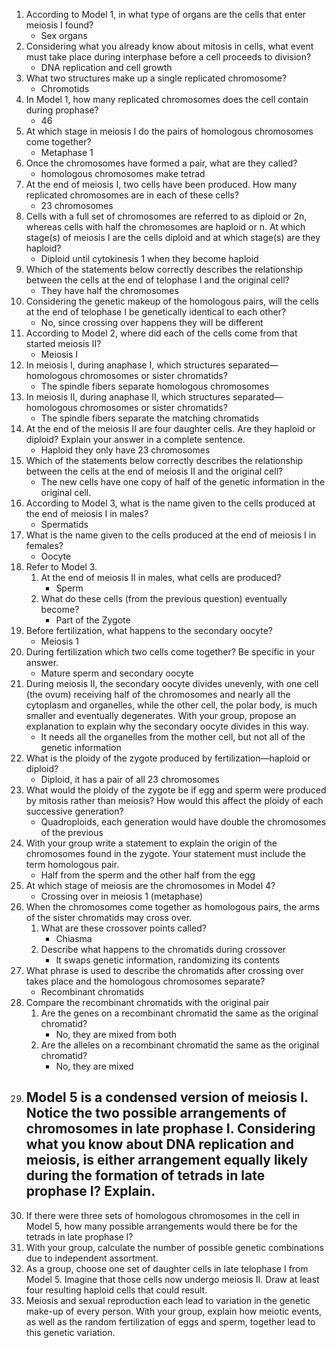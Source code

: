 1. According to Model 1, in what type of organs are the cells that enter meiosis I found?
	- Sex organs
2. Considering what you already know about mitosis in cells, what event must take place during interphase before a cell proceeds to division?
	- DNA replication and cell growth
3. What two structures make up a single replicated chromosome?
	- Chromotids
4. In Model 1, how many replicated chromosomes does the cell contain during prophase?
	- 46
5. At which stage in meiosis I do the pairs of homologous chromosomes come together?
	- Metaphase 1
6. Once the chromosomes have formed a pair, what are they called?
	- homologous chromosomes make tetrad
7. At the end of meiosis I, two cells have been produced. How many replicated chromosomes are in each of these cells?
	- 23 chromosomes
8. Cells with a full set of chromosomes are referred to as diploid or 2n, whereas cells with half the chromosomes are haploid or n. At which stage(s) of meiosis I are the cells diploid and at which stage(s) are they haploid?
	- Diploid until cytokinesis 1 when they become haploid
9. Which of the statements below correctly describes the relationship between the cells at the end of telophase I and the original cell?
	- They have half the chromosomes
10. Considering the genetic makeup of the homologous pairs, will the cells at the end of telophase I be genetically identical to each other?
	- No, since crossing over happens they will be different
11. According to Model 2, where did each of the cells come from that started meiosis II?
	- Meiosis I
12. In meiosis I, during anaphase I, which structures separated—homologous chromosomes or sister chromatids?
	- The spindle fibers separate homologous chromosomes
13. In meiosis II, during anaphase II, which structures separated—homologous chromosomes or sister chromatids?
	- The spindle fibers separate the matching chromatids
14. At the end of the meiosis II are four daughter cells. Are they haploid or diploid? Explain your answer in a complete sentence.
	- Haploid they only have 23 chromosomes
15. Which of the statements below correctly describes the relationship between the cells at the end of meiosis II and the original cell?
	- The new cells have one copy of half of the genetic information in the original cell.
16. According to Model 3, what is the name given to the cells produced at the end of meiosis I in males?
	- Spermatids
17. What is the name given to the cells produced at the end of meiosis I in females?
	- Oocyte
18. Refer to Model 3.
	1. At the end of meiosis II in males, what cells are produced?
		- Sperm
	2. What do these cells (from the previous question) eventually become?
		- Part of the Zygote
19. Before fertilization, what happens to the secondary oocyte?
	- Meiosis 1
20. During fertilization which two cells come together? Be specific in your answer.
	- Mature sperm and secondary oocyte
21. During meiosis II, the secondary oocyte divides unevenly, with one cell (the ovum) receiving half of the chromosomes and nearly all the cytoplasm and organelles, while the other cell, the polar body, is much smaller and eventually degenerates. With your group, propose an explanation to explain why the secondary oocyte divides in this way.
	- It needs all the organelles from the mother cell, but not all of the genetic information
22. What is the ploidy of the zygote produced by fertilization—haploid or diploid?
	- Diploid, it has a pair of all 23 chromosomes
23. What would the ploidy of the zygote be if egg and sperm were produced by mitosis rather than meiosis? How would this affect the ploidy of each successive generation?
	- Quadroploids, each generation would have double the chromosomes of the previous
24. With your group write a statement to explain the origin of the chromosomes found in the zygote. Your statement must include the term homologous pair.
	- Half from the sperm and the other half from the egg
25. At which stage of meiosis are the chromosomes in Model 4?
	- Crossing over in meiosis 1 (metaphase)
26. When the chromosomes come together as homologous pairs, the arms of the sister chromatids may cross over.
	1. What are these crossover points called?
		- Chiasma
	2. Describe what happens to the chromatids during crossover
		- It swaps genetic information, randomizing its contents
27. What phrase is used to describe the chromatids after crossing over takes place and the homologous chromosomes separate?
	- Recombinant chromatids
28. Compare the recombinant chromatids with the original pair
	1. Are the genes on a recombinant chromatid the same as the original chromatid?
		- No, they are mixed from both
	2. Are the alleles on a recombinant chromatid the same as the original chromatid?
		- No, they are mixed
29. Model 5 is a condensed version of meiosis I. Notice the two possible arrangements of chromosomes in late prophase I. Considering what you know about DNA replication and meiosis, is either arrangement equally likely during the formation of tetrads in late prophase I? Explain.
	- 
30. If there were three sets of homologous chromosomes in the cell in Model 5, how many possible arrangements would there be for the tetrads in late prophase I?
31. With your group, calculate the number of possible genetic combinations due to independent assortment.
32. As a group, choose one set of daughter cells in late telophase I from Model 5. Imagine that those cells now undergo meiosis II. Draw at least four resulting haploid cells that could result.
33. Meiosis and sexual reproduction each lead to variation in the genetic make-up of every person. With your group, explain how meiotic events, as well as the random fertilization of eggs and sperm, together lead to this genetic variation.